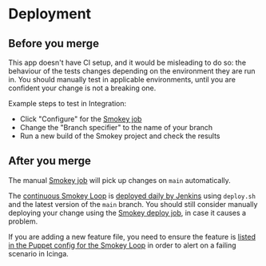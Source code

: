 # Deployment

## Before you merge

This app doesn't have CI setup, and it would be misleading to do so: the behaviour of the tests changes depending on the environment they are run in. You should manually test in applicable environments, until you are confident your change is not a breaking one.

Example steps to test in Integration:

- Click "Configure" for the [Smokey job][]
- Change the "Branch specifier" to the name of your branch
- Run a new build of the Smokey project and check the results

## After you merge

The manual [Smokey job][] will pick up changes on `main` automatically.

The [continuous Smokey Loop][] is [deployed daily by Jenkins](https://github.com/alphagov/govuk-puppet/blob/master/modules/govuk_jenkins/templates/jobs/smokey_deploy.yaml.erb) using `deploy.sh` and the latest version of the `main` branch. You should still consider manually deploying your change using the [Smokey deploy job][], in case it causes a problem.

If you are adding a new feature file, you need to ensure the feature is [listed in the Puppet config for the Smokey Loop](https://github.com/alphagov/govuk-puppet/blob/d7af16e96aed682facb5cf5bc3e3972510c64ca2/hieradata_aws/integration.yaml#L378) in order to alert on a failing scenario in Icinga.

[Smokey job]: https://deploy.integration.publishing.service.gov.uk/job/Smokey/
[continuous Smokey Loop]: https://github.com/alphagov/govuk-puppet/blob/master/modules/monitoring/templates/smokey-loop.conf
[Smokey deploy job]: https://deploy.integration.publishing.service.gov.uk/job/Smokey_Deploy/
